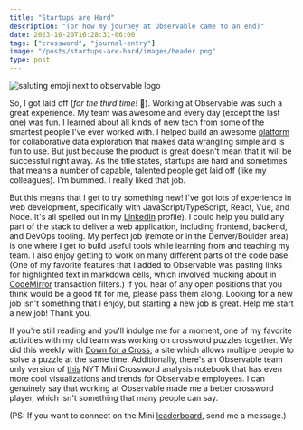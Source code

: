 ```yaml
---
title: "Startups are Hard"
description: "(or how my journey at Observable came to an end)"
date: 2023-10-20T16:28:31-06:00
tags: ["crossword", "journal-entry"]
image: "/posts/startups-are-hard/images/header.png"
type: post
---
```


![saluting emoji next to observable logo](/posts/startups-are-hard/images/header.png "So long Observable!")

So, I got laid off (_for the third time!_ 🤦). Working at Observable was such a great experience. My team was awesome and every day (except the last one) was fun. I learned about all kinds of new tech from some of the smartest people I've ever worked with. I helped build an awesome [platform](https://observablehq.com/) for collaborative data exploration that makes data wrangling simple and is fun to use. But just because the product is great doesn't mean that it will be successful right away. As the title states, startups are hard and sometimes that means a number of capable, talented people get laid off (like my colleagues). I'm bummed. I really liked that job.

But this means that I get to try something new! I've got lots of experience in web development, specifically with JavaScript/TypeScript, React, Vue, and Node. It's all spelled out in my [LinkedIn](https://www.linkedin.com/in/camerondecoster/) profile). I could help you build any part of the stack to deliver a web application, including frontend, backend, and DevOps tooling. My perfect job (remote or in the Denver/Boulder area) is one where I get to build useful tools while learning from and teaching my team. I also enjoy getting to work on many different parts of the code base. (One of my favorite features that I added to Observable was pasting links for highlighted text in markdown cells, which involved mucking about in [CodeMirror](https://discuss.codemirror.net/t/getting-pasted-value-from-changeset/5234) transaction filters.) If you hear of any open positions that you think would be a good fit for me, please pass them along. Looking for a new job isn't something that I enjoy, but starting a new job is great. Help me start a new job! Thank you.  

If you're still reading and you'll indulge me for a moment, one of my favorite activities with my old team was working on crossword puzzles together. We did this weekly with [Down for a Cross](https://downforacross.com/), 
a site which allows multiple people to solve a puzzle at the same time. Additionally, there's an Observable team only version of [this](https://observablehq.com/@observablehq/nyt-minis) NYT Mini Crossword analysis notebook that has even more cool visualizations and trends for Observable employees. I can genuinely say that working at Observable made me a better crossword player, which isn't something that many people can say.

(PS: If you want to connect on the Mini [leaderboard](https://www.nytimes.com/puzzles/leaderboards), send me a message.)



